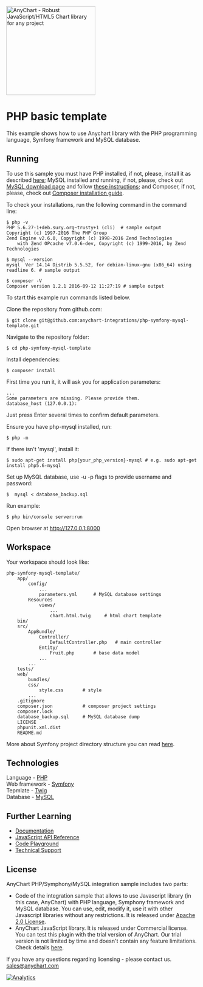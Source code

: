 [<img src="https://cdn.anychart.com/images/logo-transparent-segoe.png?2" width="234px" alt="AnyChart - Robust JavaScript/HTML5 Chart library for any project">](https://www.anychart.com)
# PHP basic template

This example shows how to use Anychart library with the PHP programming language, Symfony framework and MySQL database.

## Running

To use this sample you must have PHP installed, if not, please, install it as described [here](http://php.net/manual/en/faq.installation.php);
MySQL installed and running, if not, please, check out [MySQL download page](https://dev.mysql.com/downloads/installer/) and follow [these instructions](http://dev.mysql.com/doc/refman/5.7/en/installing.html);
and Composer, if not, please, check out [Composer installation guide](https://getcomposer.org/doc/00-intro.md#installation-linux-unix-osx).

To check your installations, run the following command in the command line:
```
$ php -v
PHP 5.6.27-1+deb.sury.org~trusty+1 (cli)  # sample output
Copyright (c) 1997-2016 The PHP Group
Zend Engine v2.6.0, Copyright (c) 1998-2016 Zend Technologies
    with Zend OPcache v7.0.6-dev, Copyright (c) 1999-2016, by Zend Technologies

$ mysql --version
mysql  Ver 14.14 Distrib 5.5.52, for debian-linux-gnu (x86_64) using readline 6. # sample output

$ composer -V
Composer version 1.2.1 2016-09-12 11:27:19 # sample output
```

To start this example run commands listed below.

Clone the repository from github.com:
```
$ git clone git@github.com:anychart-integrations/php-symfony-mysql-template.git
```

Navigate to the repository folder:
```
$ cd php-symfony-mysql-template
```

Install dependencies:
```
$ composer install
```

First time you run it, it will ask you for application parameters: 
```
...
Some parameters are missing. Please provide them.
database_host (127.0.0.1):
```
Just press Enter several times to confirm default parameters.

Ensure you have php-mysql installed, run:
```
$ php -m
```
If there isn't 'mysql', install it:
```
$ sudo apt-get install php{your_php_version}-mysql # e.g. sudo apt-get install php5.6-mysql
```

Set up MySQL database, use -u -p flags to provide username and password:
```
$  mysql < database_backup.sql
```

Run example:
```
$ php bin/console server:run
```

Open browser at http://127.0.0.1:8000

## Workspace
Your workspace should look like:
```
php-symfony-mysql-template/
    app/               
        config/
            ...
            parameters.yml      # MySQL database settings
        Resources
            views/
                ...
                chart.html.twig     # html chart template
    bin/
    src/
        AppBundle/
            Controller/
                DefaultController.php   # main controller
            Entity/
                Fruit.php       # base data model
            ...
        ...
    tests/
    web/
        bundles/
        css/
            style.css       # style 
        ...
    .gitignore
    composer.json           # composer project settings
    composer.lock
    database_backup.sql     # MySQL database dump
    LICENSE
    phpunit.xml.dist
    README.md
```
More about Symfony project directory structure you can read [here](http://symfony.com/doc/current/quick_tour/the_architecture.html).

## Technologies
Language - [PHP](http://php.net)<br />
Web framework - [Symfony](https://symfony.com)<br />
Tepmlate - [Twig](http://twig.sensiolabs.org/)<br />
Database - [MySQL](https://www.mysql.com/)<br />

## Further Learning
* [Documentation](https://docs.anychart.com)
* [JavaScript API Reference](https://api.anychart.com)
* [Code Playground](https://playground.anychart.com)
* [Technical Support](https://www.anychart.com/support)

## License
AnyChart PHP/Symphony/MySQL integration sample includes two parts:
- Code of the integration sample that allows to use Javascript library (in this case, AnyChart) with PHP language, Symphony framework and MySQL database. You can use, edit, modify it, use it with other Javascript libraries without any restrictions. It is released under [Apache 2.0 License](https://github.com/anychart-integrations/php-symphony-mysql-template/blob/master/LICENSE).
- AnyChart JavaScript library. It is released under Commercial license. You can test this plugin with the trial version of AnyChart. Our trial version is not limited by time and doesn't contain any feature limitations. Check details [here](https://www.anychart.com/buy/).

If you have any questions regarding licensing - please contact us. <sales@anychart.com>

[![Analytics](https://ga-beacon.appspot.com/UA-228820-4/Integrations/php-symphony-mysql-template?pixel&useReferer)](https://github.com/igrigorik/ga-beacon)

